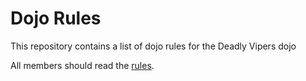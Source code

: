Dojo Rules
==========

This repository contains a list of dojo rules for the Deadly Vipers dojo

All members should read the [rules](https://github.com/deadlyvipers/dojo_rules/wiki/Rules).
